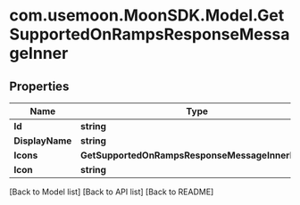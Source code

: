 # com.usemoon.MoonSDK.Model.GetSupportedOnRampsResponseMessageInner

## Properties

| Name            | Type                                             | Description | Notes |
| --------------- | ------------------------------------------------ | ----------- | ----- |
| **Id**          | **string**                                       |             |       |
| **DisplayName** | **string**                                       |             |       |
| **Icons**       | **GetSupportedOnRampsResponseMessageInnerIcons** |             |       |
| **Icon**        | **string**                                       |             |       |

\[Back to Model list] \[Back to API list] \[Back to README]
